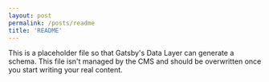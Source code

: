 ```yaml
---
layout: post
permalink: /posts/readme
title: 'README'
---
```

This is a placeholder file so that Gatsby's Data Layer can generate a schema. This file isn't managed by the CMS and should be overwritten once you start writing your real content.
